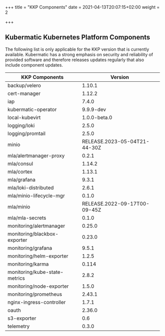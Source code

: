 +++
title = "KKP Components"
date = 2021-04-13T20:07:15+02:00
weight = 2

+++

## Kubermatic Kubernetes Platform Components

The following list is only applicable for the KKP version that is currently available. Kubermatic has a strong emphasis on security and reliability
of provided software and therefore releases updates regularly that also include component updates.

| KKP Components                | Version                      |
| ----------------------------- | ---------------------------- |
| backup/velero | 1.10.1 |
| cert-manager | 1.12.2 |
| iap | 7.4.0 |
| kubermatic-operator | 9.9.9-dev |
| local-kubevirt | 1.0.0-beta.0 |
| logging/loki | 2.5.0 |
| logging/promtail | 2.5.0 |
| minio | RELEASE.2023-05-04T21-44-30Z |
| mla/alertmanager-proxy | 0.2.1 |
| mla/consul | 1.14.2 |
| mla/cortex | 1.13.1 |
| mla/grafana | 9.3.1 |
| mla/loki-distributed | 2.6.1 |
| mla/minio-lifecycle-mgr | 0.1.0 |
| mla/minio | RELEASE.2022-09-17T00-09-45Z |
| mla/mla-secrets | 0.1.0 |
| monitoring/alertmanager | 0.25.0 |
| monitoring/blackbox-exporter | 0.23.0 |
| monitoring/grafana | 9.5.1 |
| monitoring/helm-exporter | 1.2.5 |
| monitoring/karma | 0.114 |
| monitoring/kube-state-metrics | 2.8.2 |
| monitoring/node-exporter | 1.5.0 |
| monitoring/prometheus | 2.43.1 |
| nginx-ingress-controller | 1.7.1 |
| oauth | 2.36.0 |
| s3-exporter | 0.6 |
| telemetry | 0.3.0 |
